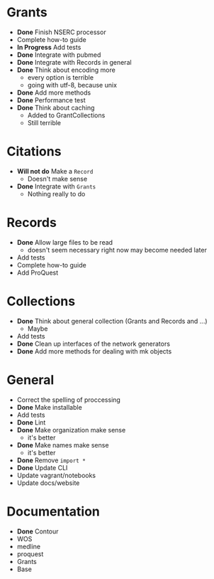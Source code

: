 # Grants
+ **Done** Finish NSERC processor
+ Complete how-to guide
+ **In Progress** Add tests
+ **Done** Integrate with pubmed
+ **Done** Integrate with Records in general
+ **Done** Think about encoding more
    - every option is terrible
    - going with utf-8, because unix
+ **Done** Add more methods
+ **Done** Performance test
+ **Done** Think about caching
    - Added to GrantCollections
    - Still terrible

# Citations
+ **Will not do** Make a `Record`
    - Doesn't make sense
+ **Done** Integrate with `Grants`
    - Nothing really to do

# Records
+ **Done** Allow large files to be read
    - doesn't seem necessary right now may become needed later
+ Add tests
+ Complete how-to guide
+ Add ProQuest

# Collections
+ **Done** Think about general collection (Grants and Records and ...)
    - Maybe
+ Add tests
+ **Done** Clean up interfaces of the network generators
+ **Done** Add more methods for dealing with mk objects

# General
+ Correct the spelling of proccessing 
+ **Done** Make installable
+ Add tests
+ **Done** Lint
+ **Done** Make organization make sense
    - it's better
+ **Done** Make names make sense
    - it's better
+ **Done** Remove `import *`
+ **Done** Update CLI
+ Update vagrant/notebooks
+ Update docs/website

# Documentation
+ **Done** Contour
+ WOS
+ medline
+ proquest
+ Grants
+ Base
